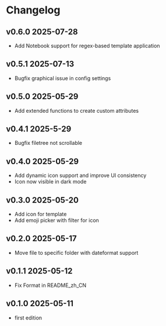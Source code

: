 # Changelog

## v0.6.0 2025-07-28
- Add Notebook support for regex-based template application

## v0.5.1 2025-07-13
- Bugfix graphical issue in config settings

## v0.5.0 2025-05-29
- Add extended functions to create custom attributes

## v0.4.1 2025-5-29
- Bugfix filetree not scrollable

## v0.4.0 2025-05-29
- Add dynamic icon support and improve UI consistency
- Icon now visible in dark mode

## v0.3.0 2025-05-20
- Add icon for template
- Add emoji picker with filter for icon

## v0.2.0 2025-05-17
- Move file to specific folder with dateformat support

## v0.1.1 2025-05-12
- Fix Format in README_zh_CN

## v0.1.0 2025-05-11
- first edition
